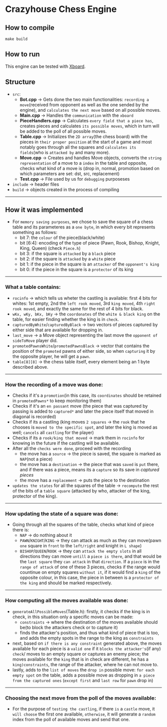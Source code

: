 # Crazyhouse Chess Engine

## How to compile
    make build

## How to run

This engine can be tested with [Xboard](https://www.gnu.org/software/xboard/).


## Structure
- `src`:
    - **Bot.cpp** -> Gets done the two main functionalities: `recording a move`(received from opponent as well as the one sended by the engine), and `calculates the next move` based on all possible moves. 
    - **Main.cpp** -> Handles the `communication` with the `xboard`
    - **PieceHandlers.cpp** -> Calculates `every field that a piece has`, creates pieces and calculates `its possible moves`, which in turn will be added to the poll of all possible moves.
    - **Table.cpp** -> Initializes the `2D array`(the chess board) with the pieces in `their proper position` at the start of a game and most notably goes through all the squares and `calculates its fields`(who is `attacked by` and many more).
    - **Move.cpp** -> Creates and handles Move objects, converts the `string representation` of a move to a `index` in the table and opposite, checks what kind of a move is (drop in, normal, promotion based on which parameters are set: dst, src, replacement)
    - **Test.cpp** -> File used by us for `debugging` purposeses
- `include` -> header files
- `build` -> objects created in the process of compiling
----

## How it was implemented
-  For `memory saving purposes`, we chose to save the square of a chess table and its parameteres as a `one byte`, in which every bit represents something as follows:
    - bit 7: the `colour` of the piece(black/white)
    - bit [6:4]: encoding of the type of piece (Pawn, Rook, Bishop, Knight, King, Queen) (check `Piece.h`)
    - bit 3: if the square is `attacked` by a `black` piece
    - bit 2: if the square is `attacked` by a `white` piece
    - bit 1: if the piece in the square is an `attacker` of the `opponent's king`
    - bit 0: if the piece in the square is a `protector` of its king
---        

### What a table contains:
- `rocinfo` -> which tells us wheter the castling is available: first 4 bits for whites: 1st empty, 2nd the `left rook moved`, 3rd `king moved`, 4th `right rook moved`, and exactly the same for the rest of 4 bits for black.
- `wKx, wKy, bKx, bKy` -> the `coordonates` of the `white & black king` on the table, for easier finding whether the king is in `check`.
- `capturedByWhite`/`capturedByBlack` -> two vectors of pieces captured by either side that are available for dropping in.
- `last_move` -> a Move object representing the last move the `opponent of sideToMove` player did.
- `promotedPawnsWhite`/`promotedPawnsBlack` -> vector that contains the position of the `promoted` pawns of either side, so when `capturing` it by the opposite player, he will get a `pawn`.
- `table[8][8]` -> the chess table itself, every element being an 1 byte described above.
---
### How the recording of a move was done:
- Checks if it's a `promotion`(in this case, its `coordinates` should be retained in `promotedPawns*` to keep monitoring them)
- Checks if it's an `en passant` move (the piece that was captured by passing is added to `captured*` and later the piece itself that moved in diagonal is recorded)
- Checks if its a castling (king moves `2 squares` -> the `rook` that he chooses is `moved to the specific spot`, and later the king is moved as well; `cancels` all `castling` for the player)
- Checks if its a `rook/king that moved` -> mark them in `rocinfo` for knowing in the future if the castling will be available.
- After all the `checks were done`, proceed with the recording
    - the move has a `source` -> the piece is saved, the square is marked as `NAP`(not a piece)
    - the move has a `destination` -> the piece that was `saved` is `put` there, and if there was a piece, means its a `capture` so its save in *captured pieces*
    - the move has a `replacement` -> puts the piece to the destination
- `updates the states` for all the squares of the table -> `recompute` the rest of the bits of a `table square` (attacked by who, attacker of the king, protector of the king).
---
### How updating the state of a square was done:
- Going through all the squares of the table, checks what kind of piece there is:
    - `NAP` -> do nothing about it
    - `PAWN`/`KNIGHT`/`KING` -> they can attack as much as they can move(pawn `one` square in `front` to the `left/right` and knight in `L shape`)
    - `BISHOP`/`QUEEN`/`ROOK` -> they can `attack the empty slots` in all directions they can move `untill` a `piece is there`, and that would be the `last square` they `can attack` in that `direction`. If a `piece` is in the `range of attack` of one of these 3 pieces, checks if the range would countinue on empty squares `without it`, if it would find a `king` of the opposite colour, in this case, the piece in between is a `protector of the king` and should be marked respectively.
---
### How computing all the moves available was done:
- `generateAllPossibleMoves`(Table.h): firstly, it checks if the king is in check, in this situation only a specific moves can be made:
    - `constraints` -> where the destination of the moves available should be(to block the attackers check or to capture it)
    - finds the attacker's position, and thus what kind of piece that is too, and adds the empty spots in the range to the king as `constraints`
- next, based on `if there is any constraint` generated above, the moves available for each piece is a `valid one` if it `blocks the attacker's`(if any) `check`/ moves to an empty square or captures an enemy piece; the moves available for the `king` that is in check are different, he has a `king)constraints`, the range of the attacker, where he can not move to.
- lastly, adds to the `list of moves` the `drop in` possible move: `for each empty spot` on the table, adds a possible move as dropping in `a piece from the captured ones` (`except first` and `last row` for `pawn` drop in)
---

### Choosing the next move from the poll of the moves available:
- For the purpose of `testing the castling`, if there `is` a `castle` move, it `will choose` the first one available, `otherwise`, it will generate a `random` index from the poll of available moves and send that one.